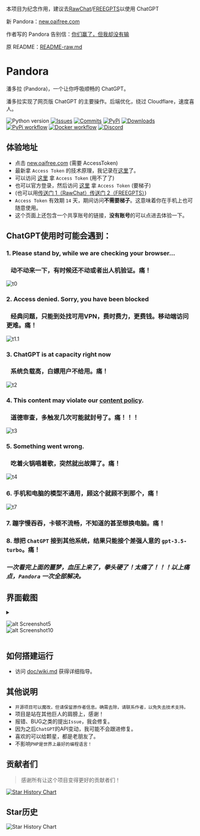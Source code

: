 本项目为纪念作用，建议去[RawChat](https://chat.rawchat.cc)/[FREEGPTS](https://chat.freegpts.org)以使用 ChatGPT

新 Pandora：[new.oaifree.com](https://new.oaifree.com)

作者写的 Pandora 告别信：[你们赢了，但我却没有输](https://linux.do/t/topic/1051)

原 README：[README-raw.md](https://github.com/yhx2010/pandora/tree/master/README-raw.md)

# Pandora

潘多拉 (Pandora)，一个让你呼吸顺畅的 ChatGPT。

潘多拉实现了网页版 ChatGPT 的主要操作。后端优化，绕过 Cloudflare，速度喜人。

<!-- PROJECT SHIELDS -->

![Python version](https://img.shields.io/badge/python-%3E%3D3.7-green)
[![Issues](https://img.shields.io/github/issues-raw/yhx2010/pandora)](https://github.com/pengzhile/pandora/issues)
[![Commits](https://img.shields.io/github/last-commit/yhx2010/pandora/master)](https://github.com/pengzhile/pandora/commits/master)
[![PyPi](https://img.shields.io/pypi/v/pandora-chatgpt.svg)](https://pypi.python.org/pypi/pandora-chatgpt)
[![Downloads](https://static.pepy.tech/badge/pandora-chatgpt)](https://pypi.python.org/pypi/pandora-chatgpt)
[![PyPi workflow](https://github.com/yhx2010/pandora/actions/workflows/python-publish.yml/badge.svg)](https://github.com/yhx2010/pandora/actions/workflows/python-publish.yml)
[![Docker workflow](https://github.com/yhx2010/pandora/actions/workflows/docker-publish.yml/badge.svg)](https://github.com/yhx2010/pandora/actions/workflows/docker-publish.yml)
[![Discord](https://img.shields.io/discord/1098772912242163795?label=Discord)](https://discord.gg/QBkd9JAaWa)

## 体验地址
* 点击 <a href="https://new.oaifree.com" target="_blank" title="Pandora Cloud体验地址">new.oaifree.com</a> (需要 AccessToken)
* 最新拿 `Access Token` 的技术原理，我记录在[这里](https://zhile.io/2023/05/19/how-to-get-chatgpt-access-token-via-pkce.html)了。
* 可以访问 [这里](http://ai-20230626.fakeopen.com/auth) 拿 `Access Token`  (用不了了)
* 也可以官方登录，然后访问 [这里](http://chat.openai.com/api/auth/session) 拿 `Access Token` (要梯子)
* (也可以用[传送门 1（RawChat）](https://chat.rawchat.cc/api/auth/session)[传送门 2（FREEGPTS）](https://chat.freegpts.org/api/auth/session))
* `Access Token` 有效期 `14` 天，期间访问**不需要梯子**。这意味着你在手机上也可随意使用。
* 这个页面上还包含一个共享账号的链接，**没有账号**的可以点进去体验一下。
 
## ChatGPT使用时可能会遇到：

### 1. Please stand by, while we are checking your browser... 
### &nbsp;&nbsp;&nbsp;动不动来一下，有时候还不动或者出人机验证。痛！
![t0](https://github.com/yhx2010/pandora/raw/master/doc/images/t0.png)

### 2. Access denied. Sorry, you have been blocked
### &nbsp;&nbsp;&nbsp;经典问题，只能到处找可用VPN，费时费力，更费钱。移动端访问更难。痛！
![t1.1](https://github.com/yhx2010/pandora/raw/master/doc/images/t1.1.png)

### 3. ChatGPT is at capacity right now 
### &nbsp;&nbsp;&nbsp;系统负载高，白嫖用户不给用。痛！
![t2](https://github.com/yhx2010/pandora/raw/master/doc/images/t2.png)

### 4. This content may violate our <u>content policy</u>. 
### &nbsp;&nbsp;&nbsp;道德审查，多触发几次可能就封号了。痛！！！
![t3](https://github.com/yhx2010/pandora/raw/master/doc/images/t3.png)

### 5. Something went wrong. 
### &nbsp;&nbsp;&nbsp;吃着火锅唱着歌，突然就出故障了。痛！
![t4](https://github.com/yhx2010/pandora/raw/master/doc/images/t4.png)

### 6. 手机和电脑的模型不通用，顾这个就顾不到那个，痛！
![t7](https://github.com/yhx2010/pandora/raw/master/doc/images/t7.png)

### 7. 蹦字慢吞吞，卡顿不流畅，不知道的甚至想换电脑。痛！

### 8. 想把 `ChatGPT` 接到其他系统，结果只能接个差强人意的 `gpt-3.5-turbo`。痛！

### _一次看完上面的噩梦，血压上来了，拳头硬了！太痛了！！！以上痛点，`Pandora` 一次全部解决。_

## 界面截图

  <details>

  <summary>

  ![alt Screenshot5](https://github.com/yhx2010/pandora/raw/master/doc/images/s05.png)<br>
  ![alt Screenshot10](https://github.com/yhx2010/pandora/raw/master/doc/images/s12.jpeg)

  </summary>

  ![alt Screenshot1](https://github.com/yhx2010/pandora/raw/master/doc/images/s01.png)<br>
  ![alt Screenshot2](https://github.com/yhx2010/pandora/raw/master/doc/images/s02.png)<br>
  ![alt Screenshot3](https://github.com/yhx2010/pandora/raw/master/doc/images/s03.png)<br>
  ![alt Screenshot4](https://github.com/yhx2010/pandora/raw/master/doc/images/s04.png)<br>
  ![alt Screenshot6](https://github.com/yhx2010/pandora/raw/master/doc/images/s06.png)<br>
  ![alt Screenshot11](https://github.com/yhx2010/pandora/raw/master/doc/images/s11.jpeg)

  </details>

## 如何搭建运行

* 访问 [doc/wiki.md](https://github.com/yhx2010/pandora/blob/master/doc/wiki.md) 获得详细指导。

## 其他说明

* `开源项目可以魔改，但请保留原作者信息。确需去除，请联系作者，以免失去技术支持。`
* 项目是站在其他巨人的肩膀上，感谢！
* 报错、BUG之类的提出`Issue`，我会修复。
* 因为之后`ChatGPT`的API变动，我可能不会跟进修复。
* 喜欢的可以给颗星，都是老朋友了。
* 不影响`PHP是世界上最好的编程语言！`

## 贡献者们

> 感谢所有让这个项目变得更好的贡献者们！

[![Star History Chart](https://contrib.rocks/image?repo=pengzhile/pandora)](https://github.com/pengzhile/pandora/graphs/contributors)

## Star历史

![Star History Chart](https://api.star-history.com/svg?repos=pengzhile/pandora&type=Date)
